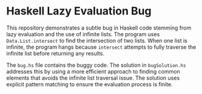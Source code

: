 # Haskell Lazy Evaluation Bug

This repository demonstrates a subtle bug in Haskell code stemming from lazy evaluation and the use of infinite lists. The program uses `Data.List.intersect` to find the intersection of two lists. When one list is infinite, the program hangs because `intersect` attempts to fully traverse the infinite list before returning any results. 

The `bug.hs` file contains the buggy code. The solution in `bugSolution.hs` addresses this by using a more efficient approach to finding common elements that avoids the infinite list traversal issue.  The solution uses explicit pattern matching to ensure the evaluation process is finite.